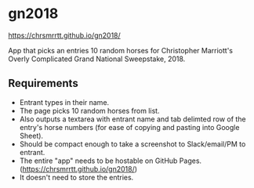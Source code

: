 # gn2018

https://chrsmrrtt.github.io/gn2018/

App that picks an entries 10 random horses for Christopher Marriott's Overly Complicated Grand National Sweepstake, 2018.

## Requirements

* Entrant types in their name.
* The page picks 10 random horses from list.
* Also outputs a textarea with entrant name and tab delimted row of the entry's horse numbers (for ease of copying and pasting into Google Sheet).
* Should be compact enough to take a screenshot to Slack/email/PM to entrant.
* The entire "app" needs to be hostable on GitHub Pages. (https://chrsmrrtt.github.io/gn2018/)
* It doesn't need to store the entries.
